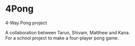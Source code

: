 # 4Pong
4-Way Pong project

A collaboration between Tarun, Shivam, Matthew and Kana.  
For a school project to make a four-player pong game.
